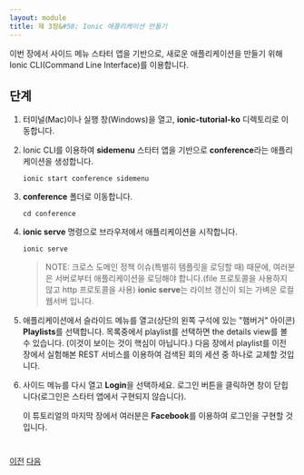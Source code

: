 ```yaml
---
layout: module
title: 제 3장&#58; Ionic 애플리케이션 만들기
---
```

<!--
In this module, you use the Ionic CLI (command line interface) to create a new application based on the sidemenu starter app.

## Steps

1. Open a new terminal window (Mac) or a command window (Windows), and navigate (cd) to the **ionic-tutorial** directory

1. Using the Ionic CLI, create an application named **conference** based on the **sidemenu** starter app:

    ```
    ionic start conference sidemenu
    ```

1. Navigate to the **conference** folder 

    ```
    cd conference
    ```

1. Start the application in a browser using **ionic serve**.

    ```
    ionic serve
    ```

    > NOTE: Because of cross domain policy issues (specifically when loading templates), 
    you have to load the application from a server (using the http protocol and not the file protocol). **ionic serve** is a lightweight local web server with live reload.

1. In the application, open the side menu ("hamburger" icon in the upper left corner) and select 
**Playlists**. 
Select a playlist in the list to see the details view (not much to see at this point).

    In the next modules, you will replace the playlists with a list of conference sessions retrieved from the 
    server using the REST services you experimented with in the previous module.

1. Open the side menu again and select **Login**. Click the Login button to close the window (Login is not 
implemented in the starter app).

    In the last module of this tutorial you will implement Login using **Facebook**.
-->

이번 장에서 사이드 메뉴 스타터 앱을 기반으로, 새로운 애플리케이션을 만들기 위해 Ionic CLI(Command Line Interface)를 이용합니다.

## 단계

1. 터미널(Mac)이나 실행 창(Windows)을 열고, **ionic-tutorial-ko** 디렉토리로 이동합니다.

1. Ionic CLI를 이용하여 **sidemenu** 스타터 앱을 기반으로 **conference**라는 애플리케이션을 생성합니다.

    ```
    ionic start conference sidemenu
    ```

1. **conference** 폴더로 이동합니다.

    ```
    cd conference
    ```

1. **ionic serve** 명령으로 브라우저에서 애플리케이션을 시작합니다.

    ```
    ionic serve
    ```

    > NOTE: 크로스 도메인 정책 이슈(특별히 템플릿을 로딩할 때) 때문에, 여러분은 서버로부터 애플리케이션을 로딩해야 합니다.(file 프로토콜을 사용하지 않고 http 프로토콜을 사용) **ionic serve**는 라이브 갱신이 되는 가벼운 로컬 웹서버 입니다.

1. 애플리케이션에서 슬라이드 메뉴를 열고(상단의 왼쪽 구석에 있는 "햄버거" 아이콘) **Playlists**를 선택합니다.
목록중에서 playlist를 선택하면 the details view를 볼 수 있습니다. (이것이 보이는 것이 핵심이 아닙니다.)
    다음 장에서 playlist를 이전 장에서 실험해본 REST 서비스를 이용하여 검색된 회의 세션 중 하나로 교체할 것입니다.

1. 사이드 메뉴를 다시 열고 **Login**을 선택하세요. 로그인 버튼을 클릭하면 창이 닫힙니다(로그인은 스타터 앱에서 구현되지 않습니다).

    이 튜토리얼의 마지막 장에서 여러분은 **Facebook**를 이용하여 로그인을 구현할 것입니다.

<div class="row" style="margin-top:40px;">
<div class="col-sm-12">
<a href="start-node-server.html" class="btn btn-default"><i class="glyphicon glyphicon-chevron-left"></i> 
이전</a>
<a href="create-angular-service.html" class="btn btn-default pull-right">다음 <i class="glyphicon 
glyphicon-chevron-right"></i></a>
</div>
</div>